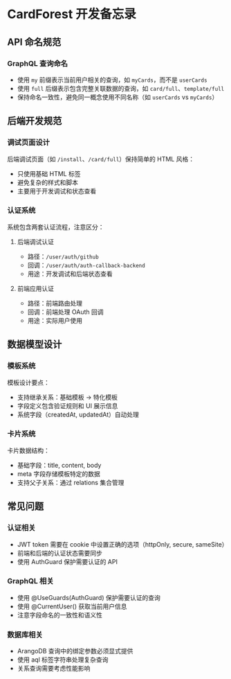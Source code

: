 # CardForest 开发备忘录

## API 命名规范

### GraphQL 查询命名
- 使用 `my` 前缀表示当前用户相关的查询，如 `myCards`，而不是 `userCards`
- 使用 `full` 后缀表示包含完整关联数据的查询，如 `card/full`、`template/full`
- 保持命名一致性，避免同一概念使用不同名称（如 `userCards` vs `myCards`）

## 后端开发规范

### 调试页面设计
后端调试页面（如 `/install`、`/card/full`）保持简单的 HTML 风格：
- 只使用基础 HTML 标签
- 避免复杂的样式和脚本
- 主要用于开发调试和状态查看

### 认证系统
系统包含两套认证流程，注意区分：
1. 后端调试认证
   - 路径：`/user/auth/github`
   - 回调：`/user/auth/auth-callback-backend`
   - 用途：开发调试和后端状态查看

2. 前端应用认证
   - 路径：前端路由处理
   - 回调：前端处理 OAuth 回调
   - 用途：实际用户使用

## 数据模型设计

### 模板系统
模板设计要点：
- 支持继承关系：基础模板 -> 特化模板
- 字段定义包含验证规则和 UI 展示信息
- 系统字段（createdAt, updatedAt）自动处理

### 卡片系统
卡片数据结构：
- 基础字段：title, content, body
- meta 字段存储模板特定的数据
- 支持父子关系：通过 relations 集合管理

## 常见问题

### 认证相关
- JWT token 需要在 cookie 中设置正确的选项（httpOnly, secure, sameSite）
- 前端和后端的认证状态需要同步
- 使用 AuthGuard 保护需要认证的 API

### GraphQL 相关
- 使用 @UseGuards(AuthGuard) 保护需要认证的查询
- 使用 @CurrentUser() 获取当前用户信息
- 注意字段命名的一致性和语义性

### 数据库相关
- ArangoDB 查询中的绑定参数必须显式提供
- 使用 aql 标签字符串处理复杂查询
- 关系查询需要考虑性能影响
